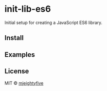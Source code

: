 # init-lib-es6

Initial setup for creating a JavaScript ES6 library.

## Install

## Examples

## License

MIT © [mjeightyfive](http://twitter.com/mjeightyfive)
